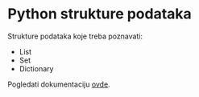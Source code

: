 # Python strukture podataka

Strukture podataka koje treba poznavati:
- List
- Set
- Dictionary

Pogledati dokumentaciju [ovde](https://docs.python.org/3/tutorial/datastructures.html).
